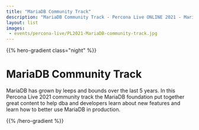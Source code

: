 ```yaml
---
title: "MariaDB Community Track"
description: "MariaDB Community Track - Percona Live ONLINE 2021 - MariaDB has grown by leeps and bounds over the last 5 years.  In this Percona Live 2021 community track the MariaDB foundation put together great content to help dba and developers learn about new features and learn how to better use MariaDB in production."
layout: list
images:
 - events/percona-live/PL2021-MariaDB-community-track.jpg
---
```


{{% hero-gradient class="night" %}}

# MariaDB Community Track

MariaDB has grown by leeps and bounds over the last 5 years.  In this Percona Live 2021 community track the MariaDB foundation put together great content to help dba and developers learn about new features and learn how to better use MariaDB in production.

{{% /hero-gradient %}}
